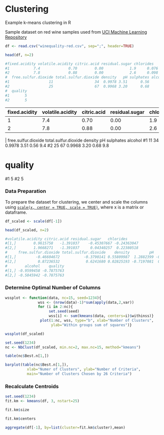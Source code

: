 # Clustering
Example k-means clustering in R

Sample dataset on red wine samples used from [UCI Machine Learning Repository](https://archive.ics.uci.edu/ml/datasets/wine+quality)

```R
df <- read.csv("winequality-red.csv", sep=";", header=TRUE)

head(df, n=2)

#fixed.acidity volatile.acidity citric.acid residual.sugar chlorides
#1           7.4             0.70        0.00            1.9     0.076
#2           7.8             0.88        0.00            2.6     0.098
#  free.sulfur.dioxide total.sulfur.dioxide density   pH sulphates alcohol
#1                  11                   34  0.9978 3.51      0.56     9.4
#2                  25                   67  0.9968 3.20      0.68     9.8
#  quality
#1       5
#2       5
```
|fixed.acidity | volatile.acidity | citric.acid | residual.sugar| chlorides |
|--------------|------------------|-------------|---------------|-----------|
|1 |         7.4  |           0.70    |    0.00        |    1.9   |  0.076 |
|2 |          7.8 |           0.88  |      0.00   |         2.6 |    0.098 |

|  free.sulfur.dioxide total.sulfur.dioxide density   pH sulphates alcohol
#1                  11                   34  0.9978 3.51      0.56     9.4
#2                  25                   67  0.9968 3.20      0.68     9.8
#  quality
#1       5
#2       5
### Data Preparation
To prepare the dataset for clustering, we center and scale the columns using [`scale(x, center = TRUE, scale = TRUE)`](https://www.rdocumentation.org/packages/base/versions/3.4.3/topics/scale), where x is a matrix or dataframe.
```R
df_scaled <- scale(df[-1])

head(df_scaled, n=2)

#volatile.acidity citric.acid residual.sugar   chlorides
#[1,]        0.9615758   -1.391037    -0.45307667 -0.24363047
#[2,]        1.9668271   -1.391037     0.04340257  0.22380518
#     free.sulfur.dioxide total.sulfur.dioxide    density         pH   sulphates
#[1,]         -0.46604672           -0.3790141 0.55809987  1.2882399 -0.57902538
#[2,]          0.87236532            0.6241680 0.02825193 -0.7197081  0.12891007
#        alcohol    quality
#[1,] -0.9599458 -0.7875763
#[2,] -0.5845942 -0.7875763
```
### Determine Optimal Number of Columns

```R
wssplot <- function(data, nc=15, seed=1234){
               wss <- (nrow(data)-1)*sum(apply(data,2,var))
               for (i in 2:nc){
                    set.seed(seed)
                    wss[i] <- sum(kmeans(data, centers=i)$withinss)}
                plot(1:nc, wss, type="b", xlab="Number of Clusters",
                     ylab="Within groups sum of squares")}

wssplot(df_scaled)
```

```R
set.seed(1234)
nc <- NbClust(df_scaled, min.nc=2, max.nc=15, method="kmeans")

table(nc$Best.n[1,])

barplot(table(nc$Best.n[1,]),
          xlab="Numer of Clusters", ylab="Number of Criteria",
          main="Number of Clusters Chosen by 26 Criteria")
```
### Recalculate Centroids
```R
set.seed(1234)
fit.km <- kmeans(df, 3, nstart=25)

fit.km$size

fit.km$centers

aggregate(df[-1], by=list(cluster=fit.km$cluster),mean)
```
